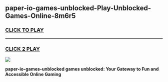 
## paper-io-games-unblocked-Play-Unblocked-Games-Online-8m6r5
<h3>
<a href="https://premium76.site?title=paper-io-games-unblocked&ref=24A">CLICK TO PLAY</a></h3>
<hr>

<h3>
<a href="https://premium76.site?title=paper-io-games-unblocked&ref=24A">CLICK 2 PLAY</a>
  
</h3>

<a href="https://premium76.site?title=paper-io-games-unblocked&ref=24A"><img src="https://clearcache.store/games.png"></a>


**paper-io-games-unblocked games unblocked: Your Gateway to Fun and Accessible Online Gaming**
